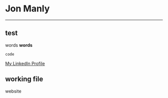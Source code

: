 # Jon Manly
---

## test

words **words** 

`code`


[My LinkedIn Profile](https://www.linkedin.com/in/jonmanly/)


## working file
website
